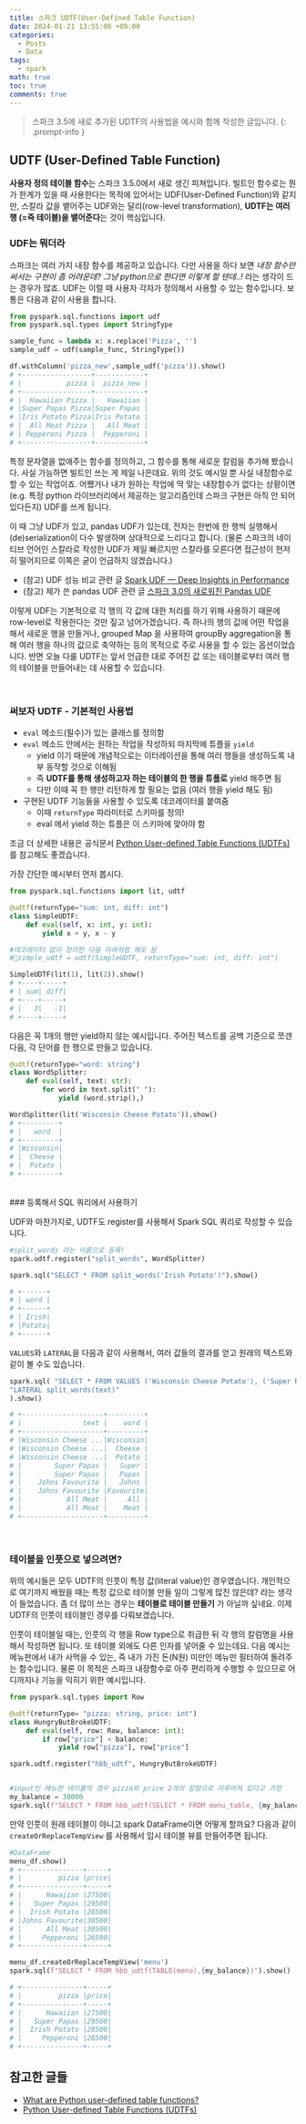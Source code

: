```yaml
---
title: 스파크 UDTF(User-Defined Table Function)
date: 2024-01-21 13:55:00 +09:00
categories:
  - Posts
  - Data
tags:
  - spark
math: true
toc: true
comments: true
---
```

> 스파크 3.5에 새로 추가된 UDTF의 사용법을 예시와 함께 작성한 글입니다.
{: .prompt-info }

## UDTF (User-Defined Table Function)

**사용자 정의 테이블 함수**는 스파크 3.5.0에서 새로 생긴 피쳐입니다. 빌트인 함수로는 뭔가 한계가 있을 때 사용한다는 목적에 있어서는 UDF(User-Defined Function)와 같지만, 스칼라 값을 뱉어주는 UDF와는 달리(row-level transformation), **UDTF는 여러 행 (=즉 테이블)을 뱉어준다**는 것이 핵심입니다.

### UDF는 뭐더라

스파크는 여러 가지 내장 함수를 제공하고 있습니다. 다만 사용을 하다 보면 *내장 함수만 써서는 구현이 좀 어려운데? 그냥 python으로 한다면 이렇게 할 텐데..!* 라는 생각이 드는 경우가 많죠. UDF는 이럴 때 사용자 각자가 정의해서 사용할 수 있는 함수입니다. 보통은 다음과 같이 사용을 합니다.

```python
from pyspark.sql.functions import udf
from pyspark.sql.types import StringType

sample_func = lambda x: x.replace('Pizza', '')
sample_udf = udf(sample_func, StringType())

df.withColumn('pizza_new',sample_udf('pizza')).show()
# +-----------------+------------+ 
# |           pizza |  pizza_new | 
# +-----------------+------------+ 
# |  Hawaiian Pizza |   Hawaiian | 
# |Super Papas Pizza|Super Papas | 
# |Iris Potato Pizza|Iris Potato | 
# |  All Meat Pizza |   All Meat | 
# | Pepperoni Pizza |  Pepperoni | 
# +-----------------+------------+
```

특정 문자열을 없애주는 함수를 정의하고, 그 함수를 통해 새로운 칼럼을 추가해 봤습니다. 사실 가능하면 빌트인 쓰는 게 제일 나은데요. 위의 것도 예시일 뿐 사실 내장함수로 할 수 있는 작업이죠. 어쨌거나 내가 원하는 작업에 딱 맞는 내장함수가 없다는 상황이면(e.g. 특정 python 라이브러리에서 제공하는 알고리즘인데 스파크 구현은 아직 안 되어 있다든지) UDF를 쓰게 됩니다. 

이 때 그냥 UDF가 있고, pandas UDF가 있는데, 전자는 한번에 한 행씩 실행해서 (de)serialization이 다수 발생하며 상대적으로 느리다고 합니다. (물론 스파크의 네이티브 언어인 스칼라로 작성한 UDF가 제일 빠르지만 스칼라를 모른다면 접근성이 현저히 떨어지므로 이쪽은 굳이 언급하지 않겠습니다.)

- (참고) UDF 성능 비교 관련 글 [Spark UDF — Deep Insights in Performance](https://medium.com/quantumblack/spark-udf-deep-insights-in-performance-f0a95a4d8c62)
- (참고) 제가 쓴 pandas UDF 관련 글  [스파크 3.0의 새로워진 Pandas UDF](https://pizzathiefz.github.io/posts/spark3-new-pandas-udf/)

이렇게 UDF는 기본적으로 각 행의 각 값에 대한 처리를 하기 위해 사용하기 때문에 row-level로 작용한다는 것만 짚고 넘어가겠습니다. 즉 하나의 행의 값에 어떤 작업을 해서 새로운 행을 만들거나, grouped Map 을 사용하여 groupBy aggregation을 통해 여러 행을 하나의 값으로 축약하는 등의 목적으로 주로 사용을 할 수 있는 옵션이었습니다. 반면 오늘 다룰 UDTF는 앞서 언급한 대로 주어진 값 또는 테이블로부터 여러 행의 테이블을 만들어내는 데 사용할 수 있습니다.

<br>

### 써보자 UDTF -  기본적인 사용법

- `eval` 메소드(필수)가 있는 클래스를 정의함 
- `eval` 메소드 안에서는 원하는 작업을 작성하되 마지막에 튜플을 `yield` 
	- yield 이기 때문에 개념적으로는 이터레이션을 통해 여러 행들을 생성하도록 내부 동작할 것으로 이해됨
	- 즉 **UDTF를 통해 생성하고자 하는 테이블의 한 행을 튜플로** yield 해주면 됨
	- 다만 이때 꼭 한 행만 리턴하게 할 필요는 없음 (여러 행을 yield 해도 됨)
- 구현된 UDTF 기능들을 사용할 수 있도록 데코레이터를 붙여줌
	- 이때 `returnType` 파라미터로 스키마를 정의!
	- eval 에서 yield 하는 튜플은 이 스키마에 맞아야 함

조금 더 상세한 내용은 공식문서 [Python User-defined Table Functions (UDTFs)](https://spark.apache.org/docs/latest/api/python/user_guide/sql/python_udtf.html)를 참고해도 좋겠습니다.

가장 간단한 예시부터 먼저 봅시다.

```python
from pyspark.sql.functions import lit, udtf

@udtf(returnType="sum: int, diff: int")
class SimpleUDTF:
    def eval(self, x: int, y: int):
        yield x + y, x - y

#데코레이터 없이 정의한 다음 아래처럼 해도 됨
#simple_udtf = udtf(SimpleUDTF, returnType="sum: int, diff: int")

SimpleUDTF(lit(1), lit(2)).show()
# +----+-----+
# | sum| diff|
# +----+-----+
# |   3|   -1|
# +----+-----+

```

다음은 꼭 1개의 행만 yield하지 않는 예시입니다. 주어진 텍스트를 공백 기준으로 쪼갠 다음, 각 단어를 한 행으로 만들고 있습니다.

```python
@udtf(returnType="word: string")
class WordSplitter:
    def eval(self, text: str):
        for word in text.split(" "):
            yield (word.strip(),)

WordSplitter(lit('Wisconsin Cheese Potato')).show()
# +---------+ 
# |   word  | 
# +---------+ 
# |Wisconsin| 
# |  Cheese |  
# |  Potato | 
# +---------+
```

<br>
### 등록해서 SQL 쿼리에서 사용하기

UDF와 마찬가지로, UDTF도 register를 사용해서 Spark SQL 쿼리로 작성할 수 있습니다.

```python
#split_words 라는 이름으로 등록!
spark.udtf.register("split_words", WordSplitter)

spark.sql("SELECT * FROM split_words('Irish Potato')").show()

# +------+ 
# | word |  
# +------+ 
# | Irish| 
# |Potato| 
# +------+

```

`VALUES`와 `LATERAL`을 다음과 같이 사용해서, 여러 값들의 결과를 얻고 원래의 텍스트와 같이 볼 수도 있습니다.

```python
spark.sql( "SELECT * FROM VALUES ('Wisconsin Cheese Potato'), ('Super Papas'), ('Johns Favourite'), ('All Meat') t(text), "
"LATERAL split_words(text)"
).show()

# +--------------------+---------+ 
# |               text |    word | 
# +--------------------+---------+ 
# |Wisconsin Cheese ...|Wisconsin| 
# |Wisconsin Cheese ...|  Cheese | 
# |Wisconsin Cheese ...|  Potato | 
# |        Super Papas |   Super | 
# |        Super Papas |   Papas | 
# |    Johns Favourite |   Johns | 
# |    Johns Favourite |Favourite| 
# |           All Meat |     All | 
# |           All Meat |    Meat | 
# +--------------------+---------+
```

<br>

### 테이블을 인풋으로 넣으려면?


위의 예시들은 모두 UDTF의 인풋이 특정 값(literal value)인 경우였습니다. 개인적으로 여기까지 배웠을 때는 특정 값으로 테이블 만들 일이 그렇게 많진 않은데? 라는 생각이 들었습니다. 좀 더 많이 쓰는 경우는 **테이블로 테이블 만들기** 가 아닐까 싶네요. 이제 UDTF의 인풋이 테이블인 경우를 다뤄보겠습니다.

인풋이 테이블일 때는, 인풋의 각 행을 Row type으로 취급한 뒤 각 행의 칼럼명을 사용해서 작성하면 됩니다. 또 테이블 외에도 다른 인자를 넣어줄 수 있는데요. 다음 예시는 메뉴판에서 내가 사먹을 수 있는, 즉 내가 가진 돈(N원) 미만인 메뉴만 필터하여 돌려주는 함수입니다. 물론 이 목적은 스파크 내장함수로 아주 편리하게 수행할 수 있으므로 어디까지나 기능을 익히기 위한 예시입니다.

```python
from pyspark.sql.types import Row

@udtf(returnType= "pizza: string, price: int")
class HungryButBrokeUDTF:
	def eval(self, row: Row, balance: int):
		if row["price"] < balance:
			yield row["pizza"], row["price"]

spark.udtf.register("hbb_udtf", HungryButBrokeUDTF)


#input인 메뉴판 테이블의 경우 pizza와 price 2개의 칼럼으로 이루어져 있다고 가정
my_balance = 30000
spark.sql(f"SELECT * FROM hbb_udtf(SELECT * FROM menu_table, {my_balance})").show()
```

만약 인풋이 원래 테이블이 아니고 spark DataFrame이면 어떻게 할까요? 다음과 같이 `createOrReplaceTempView` 를 사용해서 임시 테이블 뷰를 만들어주면 됩니다. 

```python
#DataFrame
menu_df.show()
# +---------------+-----+ 
# |         pizza |price| 
# +---------------+-----+ 
# |      Hawaiian |27500| 
# |   Super Papas |29500| 
# |  Irish Potato |28500| 
# |Johns Favourite|30500| 
# |      All Meat |30500| 
# |     Pepperoni |26500| 
# +---------------+-----+

menu_df.createOrReplaceTempView('menu')
spark.sql(f"SELECT * FROM hbb_udtf(TABLE(menu),{my_balance})").show()

# +---------------+-----+ 
# |         pizza |price| 
# +---------------+-----+ 
# |      Hawaiian |27500| 
# |   Super Papas |29500| 
# |  Irish Potato |28500| 
# |     Pepperoni |26500| 
# +---------------+-----+

```


## 참고한 글들

- [What are Python user-defined table functions?](https://docs.databricks.com/en/udf/python-udtf.html#pass-a-table-argument-to-a-udtf)
- [Python User-defined Table Functions (UDTFs)](https://spark.apache.org/docs/latest/api/python/user_guide/sql/python_udtf.html)